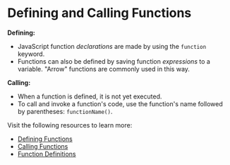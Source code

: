 # Defining and Calling Functions

**Defining:**

- JavaScript function _declarations_ are made by using the `function` keyword.
- Functions can also be defined by saving function _expressions_ to a variable. "Arrow" functions are commonly used in this way.

**Calling:**

- When a function is defined, it is not yet executed.
- To call and invoke a function's code, use the function's name followed by parentheses: `functionName()`.

Visit the following resources to learn more:

- [Defining Functions](https://developer.mozilla.org/en-US/docs/Web/JavaScript/Guide/Functions#defining_functions)
- [Calling Functions](https://developer.mozilla.org/en-US/docs/Web/JavaScript/Guide/Functions#calling_functions)
- [Function Definitions](https://www.w3schools.com/js/js_function_definition.asp)

